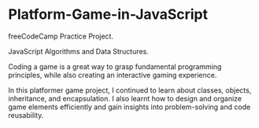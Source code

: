 # Platform-Game-in-JavaScript


freeCodeCamp Practice Project.


JavaScript Algorithms and Data Structures.


Coding a game is a great way to grasp fundamental programming principles, while also creating an interactive gaming experience.

In this platformer game project, I continued to learn about classes, objects, inheritance, and encapsulation. I also learnt how to design and organize game elements efficiently and gain insights into problem-solving and code reusability.
